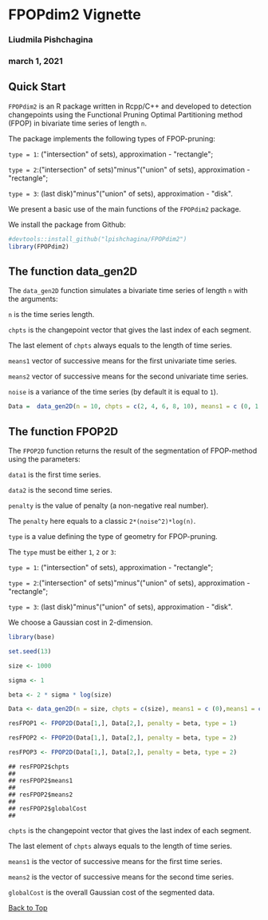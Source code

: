 <a id="top"></a>
#  FPOPdim2 Vignette
### Liudmila Pishchagina
### march 1, 2021

## Quick Start

`FPOPdim2` is an R package written in Rcpp/C++ and developed to detection changepoints using the Functional Pruning Optimal Partitioning method (FPOP) in bivariate time series of length `n`. 

The package implements the following types of FPOP-pruning: 

`type = 1`: ("intersection" of sets), approximation - "rectangle"; 

`type = 2`:("intersection" of sets)"minus"("union" of sets), approximation - "rectangle";

`type = 3`: (last disk)"minus"("union" of sets), approximation - "disk".


We present a basic use of the main functions of the `FPOPdim2` package. 

We install the package from Github:

```r
#devtools::install_github("lpishchagina/FPOPdim2")
library(FPOPdim2)
```

## The function data_gen2D

The `data_gen2D` function simulates a bivariate time series of length `n` with the arguments:

`n`  is the time series length.

`chpts` is the changepoint vector that gives the last index of each segment.

The last element of `chpts` always equals to the length of time series.

`means1` vector of successive means for the first univariate time series.

`means2` vector of successive means for the second univariate time series.


`noise` is a variance of the time series (by default it is equal to `1`).


```r
Data =  data_gen2D(n = 10, chpts = c(2, 4, 6, 8, 10), means1 = c (0, 1, 0, 1, 0), means2 = (1, 2, 3, 4, 5), noise = 1)
```
## The function FPOP2D

The `FPOP2D` function returns the result of the segmentation of FPOP-method using the parameters:

`data1` is the first time series.

`data2` is the second time series.

`penalty` is the value of penalty (a non-negative real number).

The `penalty` here equals to a classic `2*(noise^2)*log(n)`. 

`type` is a value defining the  type of geometry for FPOP-pruning.

The `type` must be either `1`, `2` or `3`:

`type = 1`: ("intersection" of sets), approximation - "rectangle"; 

`type = 2`:("intersection" of sets)"minus"("union" of sets), approximation - "rectangle";

`type = 3`: (last disk)"minus"("union" of sets), approximation - "disk".

We choose a Gaussian cost in 2-dimension.

```r
library(base)

set.seed(13)

size <- 1000

sigma <- 1

beta <- 2 * sigma * log(size)

Data <- data_gen2D(n = size, chpts = c(size), means1 = c (0),means1 = c (0), noise = 1) 

resFPOP1 <- FPOP2D(Data[1,], Data[2,], penalty = beta, type = 1)

resFPOP2 <- FPOP2D(Data[1,], Data[2,], penalty = beta, type = 2)

resFPOP3 <- FPOP2D(Data[1,], Data[2,], penalty = beta, type = 2)

```

```
## resFPOP2$chpts
## 
## resFPOP2$means1
## 
## resFPOP2$means2
## 
## resFPOP2$globalCost
##
```

`chpts` is the changepoint vector that gives the last index of each segment.

The last element of `chpts` always equals to the length of time series.

`means1` is the vector of successive means for the first time series.

`means2` is the vector of successive means for the second time series.

`globalCost` is the overall Gaussian cost of the segmented data. 

[Back to Top](#top)